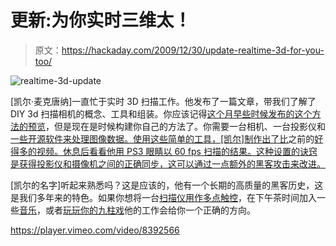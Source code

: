# 更新:为你实时三维太！

> 原文：<https://hackaday.com/2009/12/30/update-realtime-3d-for-you-too/>

![](img/767168489d624f4918d30c68b9d0e9c7.png "realtime-3d-update")

[凯尔·麦克唐纳]一直忙于实时 3D 扫描工作。他发布了一篇文章，带我们了解了 DIY 3d 扫描相机的概念、工具和组装。你应该记得[这个月早些时候发布的这个方法的预览](http://hackaday.com/2009/12/16/scan-room-explore-virtually/)，但是现在是时候构建你自己的方法了。你需要一台相机、一台投影仪和[一些开源软件来处理图像数据。使用这些简单的工具，[凯尔]制作出了比](http://code.google.com/p/structured-light/downloads/list)之前的[好得多的视频。休息后看看他用 PS3 眼睛以 60 fps 扫描的结果。这种设置的诀窍是获得投影仪和摄像机之间的正确同步，这可以通过一点额外的黑客攻击来改进。](http://www.vimeo.com/5605266)

[凯尔的名字]听起来熟悉吗？这是应该的，他有一个长期的高质量的黑客历史，这是我们多年来的特色。如果你想将一台[扫描仪用作多点触控](http://hackaday.com/2009/07/27/scanner-sensor-multi-touch/)，在下午茶时间加入一些[音乐](http://hackaday.com/2008/07/03/tea-cup-theremin/)，或者[玩玩你的九柱戏](http://hackaday.com/2008/07/10/tangible-sequencer-interface-with-skittles/)他的工作会给你一个正确的方向。

<https://player.vimeo.com/video/8392566>

</div> </body> </html>